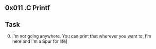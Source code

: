 ## 0x011 .C Printf

## Task

0. I'm not going anywhere. You can print that wherever you want to. I'm here and I'm a Spur for life]

